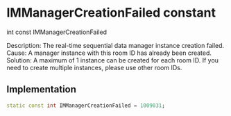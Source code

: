 


# IMManagerCreationFailed constant







int const IMManagerCreationFailed
  




<p>Description: The real-time sequential data manager instance creation failed. <br>Cause: A manager instance with this room ID has already been created. <br>Solution: A maximum of 1 instance can be created for each room ID. If you need to create multiple instances, please use other room IDs.</p>



## Implementation

```dart
static const int IMManagerCreationFailed = 1009031;
```







